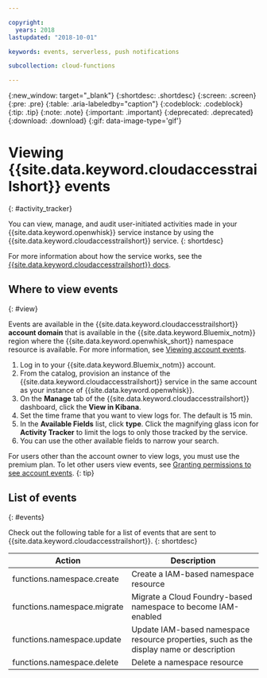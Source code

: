 ```yaml
---

copyright:
  years: 2018
lastupdated: "2018-10-01"

keywords: events, serverless, push notifications

subcollection: cloud-functions

---
```


{:new_window: target="_blank"}
{:shortdesc: .shortdesc}
{:screen: .screen}
{:pre: .pre}
{:table: .aria-labeledby="caption"}
{:codeblock: .codeblock}
{:tip: .tip}
{:note: .note}
{:important: .important}
{:deprecated: .deprecated}
{:download: .download}
{:gif: data-image-type='gif'}


# Viewing {{site.data.keyword.cloudaccesstrailshort}} events
{: #activity_tracker}

You can view, manage, and audit user-initiated activities made in your {{site.data.keyword.openwhisk}} service instance by using the {{site.data.keyword.cloudaccesstrailshort}} service.
{: shortdesc}


For more information about how the service works, see the [{{site.data.keyword.cloudaccesstrailshort}} docs](/docs/services/cloud-activity-tracker?topic=cloud-activity-tracker-getting-started).


## Where to view events
{: #view}

Events are available in the {{site.data.keyword.cloudaccesstrailshort}} **account domain** that is available in the {{site.data.keyword.Bluemix_notm}} region where the {{site.data.keyword.openwhisk_short}} namespace resource is available. For more information, see [Viewing account events](/docs/services/cloud-activity-tracker/how-to/manage-events-ui?topic=cloud-activity-tracker-view_acc_events).

1. Log in to your {{site.data.keyword.Bluemix_notm}} account.
2. From the catalog, provision an instance of the {{site.data.keyword.cloudaccesstrailshort}} service in the same account as your instance of {{site.data.keyword.openwhisk}}.
3. On the **Manage** tab of the {{site.data.keyword.cloudaccesstrailshort}} dashboard, click the **View in Kibana**.
4. Set the time frame that you want to view logs for. The default is 15 min.
5. In the **Available Fields** list, click **type**. Click the magnifying glass icon for **Activity Tracker** to limit the logs to only those tracked by the service.
6. You can use the other available fields to narrow your search.

For users other than the account owner to view logs, you must use the premium plan. To let other users view events, see [Granting permissions to see account events](/docs/services/cloud-activity-tracker/how-to?topic=cloud-activity-tracker-grant_permissions#grant_permissions).
{: tip}


## List of events
{: #events}

Check out the following table for a list of events that are sent to {{site.data.keyword.cloudaccesstrailshort}}.
{: shortdesc}

<table>
  <thead>
    <tr>
      <th>Action</th>
      <th>Description</th>
    </tr>
  </thead>
  <tbody>
    <tr>
      <td>functions.namespace.create</td>
      <td>Create a IAM-based namespace resource</td>
    </tr>
    <tr>
      <td>functions.namespace.migrate</td>
      <td>Migrate a Cloud Foundry-based namespace to become IAM-enabled</td>
    </tr>
    <tr>
      <td>functions.namespace.update</td>
      <td>Update IAM-based namespace resource properties, such as the display name or description</td>
    </tr>
    <tr>
      <td>functions.namespace.delete</td>
      <td>Delete a namespace resource</td>
    </tr>
  </tbody>
</table>
